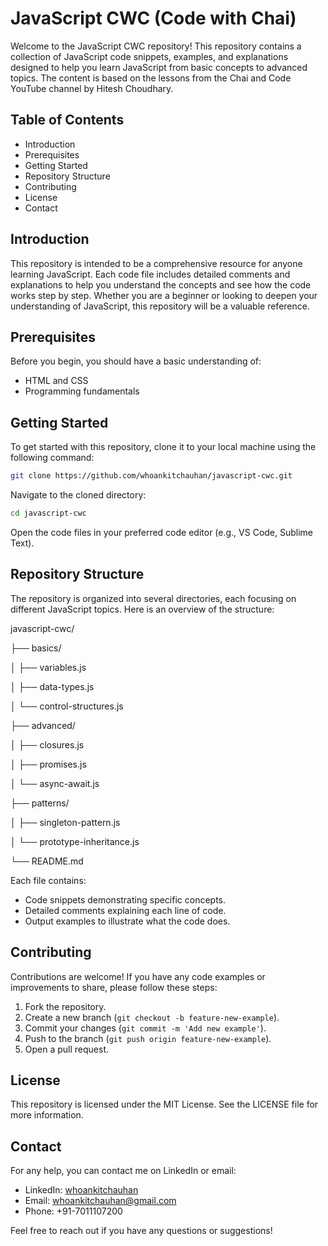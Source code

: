 # JavaScript CWC (Code with Chai)

Welcome to the JavaScript CWC repository! This repository contains a collection of JavaScript code snippets, examples, and explanations designed to help you learn JavaScript from basic concepts to advanced topics. The content is based on the lessons from the Chai and Code YouTube channel by Hitesh Choudhary.

## Table of Contents

- Introduction
- Prerequisites
- Getting Started
- Repository Structure
- Contributing
- License
- Contact

## Introduction

This repository is intended to be a comprehensive resource for anyone learning JavaScript. Each code file includes detailed comments and explanations to help you understand the concepts and see how the code works step by step. Whether you are a beginner or looking to deepen your understanding of JavaScript, this repository will be a valuable reference.

## Prerequisites

Before you begin, you should have a basic understanding of:

- HTML and CSS
- Programming fundamentals

## Getting Started

To get started with this repository, clone it to your local machine using the following command:
```bash
git clone https://github.com/whoankitchauhan/javascript-cwc.git
```

Navigate to the cloned directory:
```bash
cd javascript-cwc
```

Open the code files in your preferred code editor (e.g., VS Code, Sublime Text).

## Repository Structure

The repository is organized into several directories, each focusing on different JavaScript topics. Here is an overview of the structure:

javascript-cwc/

├── basics/

│   ├── variables.js

│   ├── data-types.js

│   └── control-structures.js

├── advanced/

│   ├── closures.js

│   ├── promises.js

│   └── async-await.js

├── patterns/

│   ├── singleton-pattern.js

│   └── prototype-inheritance.js

└── README.md



Each file contains:

- Code snippets demonstrating specific concepts.
- Detailed comments explaining each line of code.
- Output examples to illustrate what the code does.

## Contributing

Contributions are welcome! If you have any code examples or improvements to share, please follow these steps:

1. Fork the repository.
2. Create a new branch (`git checkout -b feature-new-example`).
3. Commit your changes (`git commit -m 'Add new example'`).
4. Push to the branch (`git push origin feature-new-example`).
5. Open a pull request.

## License

This repository is licensed under the MIT License. See the LICENSE file for more information.

## Contact

For any help, you can contact me on LinkedIn or email:

- LinkedIn: [whoankitchauhan](https://linkedin.com/in/whoankitchauhan)
- Email: [whoankitchauhan@gmail.com](mailto:whoankitchauhan@gmail.com)
- Phone: +91-7011107200

Feel free to reach out if you have any questions or suggestions!

